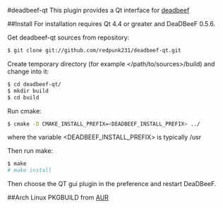 #deadbeef-qt
This plugin provides a Qt interface for [deadbeef](http://deadbeef.sourceforge.net/)

##Install
For installation requires Qt 4.4 or greater and DeaDBeeF 0.5.6.

Get deadbeef-qt sources from repository:
```bash
$ git clone git://github.com/redpunk231/deadbeef-qt.git
```
Create temporary directory (for example </path/to/sources>/build) and change into it:
```bash
$ cd deadbeef-qt/
$ mkdir build
$ cd build
```
Run cmake:
```bash
$ cmake -D CMAKE_INSTALL_PREFIX=<DEADBEEF_INSTALL_PREFIX> ../
```
where the variable \<DEADBEEF_INSTALL_PREFIX\> is typically /usr

Then run make:
```bash
$ make
# make install
```
Then choose the QT gui plugin in the preference and restart DeaDBeeF.

##Arch Linux
PKGBUILD from [AUR](https://aur.archlinux.org/packages/deadbeef-qt-git/)
